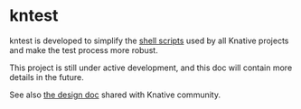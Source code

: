 # kntest

kntest is developed to simplify the [shell scripts](https://github.com/knative/hack) used by all
Knative projects and make the test process more robust.

This project is still under active development, and this doc will contain more
details in the future.

See also
[the design doc](https://docs.google.com/document/d/1-pGZaITHwZrMxFLIvBoOhgyh-vSb0z4xpG4yCEouIzs/edit)
shared with Knative community.
